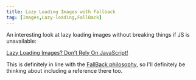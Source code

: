 ```yaml
---
title: Lazy Loading Images with Fallback
tag: [Images,Lazy-loading,FallBack]
---
```

An interesting look at lazy loading images without breaking things if JS is unavailable:

[Lazy Loading Images? Don’t Rely On JavaScript!](https://robinosborne.co.uk/2016/05/16/lazy-loading-images-dont-rely-on-javascript)

This is definitely in line with the [FallBack philosophy](http://fall-back.github.io/philistory/), so I'll definitely be thinking about including a reference there too.
